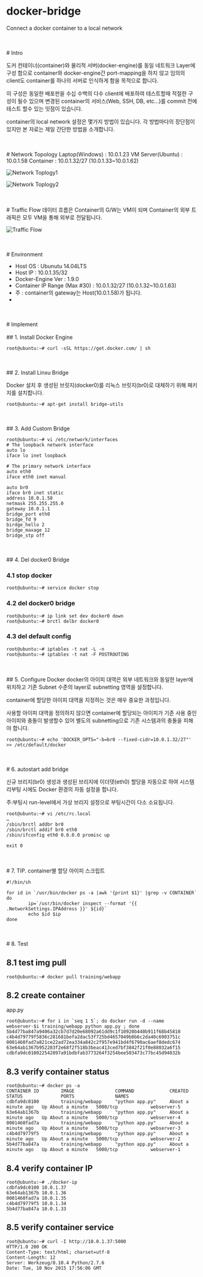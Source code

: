 # docker-bridge
Connect a docker container to a local network

<br>
<br>
# Intro

도커 컨테이너(container)와 물리적 서버(docker-engine)를 동일 네트워크 Layer에 구성 함으로 
container와 docker-engine간 port-mapping을 하지 않고 
임의의 client도 container를 하나의 서버로 인식하게 함을 목적으로 합니다.

이 구성은 동일한 배포판을 수십 수백의 다수 client에 배포하여 테스트할때 적절한 구성이 될수 있으며 
변경된 container의 서비스(Web, SSH, DB, etc...)를 commit 전에 테스트 할수 있는 잇점이 있습니다.

container의 local network 설정은 몇가지 방법이 있습니다.
각 방법마다의 장단점이 있지만 본 자료는 제일 간단한 방법을 소개합니다.

<br>
<br>
# Network Topology
Laptop(Windows) : 10.0.1.23
VM Server(Ubuntu) : 10.0.1.58
Container : 10.0.1.32/27 (10.0.1.33~10.0.1.62)

![Network Toplogy1](Topology01.jpg)


![Network Toplogy2](Topology02.jpg)

<br>
<br>
# Traffic Flow
데이터 흐름은 Container의 G/W는 VM이 되며 Container의 외부 트래픽은 모두 VM을 통해 외부로 전달됩니다.

![Traffic Flow](TrafficeFlow.jpg)

<br>
<br>
# Environment

* Host OS : Ubunutu 14.04LTS
* Host IP : 10.0.1.35/32
* Docker-Engine Ver : 1.9.0
* Container IP Range (Max #30) : 10.0.1.32/27 (10.0.1.32~10.0.1.63)
* 주 : container의 gateway는 Host(10.0.1.58)가 됩니다.
* 


<br>
<br>
# Implement 
<br>
<br>
## 1. Install Docker Engine

```
root@ubuntu:~# curl -sSL https://get.docker.com/ | sh
```

<br>
<br>
## 2. Install Linxu Bridge

Docker 설치 후 생성된 브릿지(docker0)를 리눅스 브릿지(br0)로 대체하기 위해 패키지를 설치합니다. 

```
root@ubuntu:~# apt-get install bridge-utils
```

<br>
<br>
## 3. Add Custom Bridge

```
root@ubuntu:~# vi /etc/network/interfaces
# The loopback network interface
auto lo
iface lo inet loopback

# The primary network interface
auto eth0
iface eth0 inet manual

auto br0
iface br0 inet static
address 10.0.1.58
netmask 255.255.255.0
gateway 10.0.1.1
bridge_port eth0
bridge_fd 9
birdge_hello 2
bridge_maxage 12
bridge_stp off
```

<br>
<br>
## 4. Del docker0 Bridge

### 4.1 stop docker
```
root@ubuntu:~# service docker stop
```

### 4.2 del docker0 bridge 
```
root@ubuntu:~# ip link set dev docker0 down
root@ubuntu:~# brctl delbr docker0
```

### 4.3 del default config
```
root@ubuntu:~# iptables -t nat -L -n
root@ubuntu:~# iptables -t nat -F POSTROUTING
```

<br>
<br>
## 5. Configure Docker
docker의 아이피 대역은 외부 네트워크와 동일한 layer에 위치하고 기존 Subnet 수준의 layer로 subnetting 영역을 설정합니다.

container에 할당한 아이피 대역을 지정하는 것은 매우 중요한 과정입니다.

사용할 아이피 대역을 정의하지 않으면 container에 할당되는  아이피가 기존 사용 중인 아이피와 충돌이 발생할수 있어 별도의 subnetting으로 기존 시스템과의 충돌을 피해야 합니다.

```
root@ubuntu:~# echo 'DOCKER_OPTS="-b=br0 --fixed-cidr=10.0.1.32/27"' >> /etc/default/docker
```

<br>
<br>
# 6. autostart add bridge

신규 브리지(br0) 생성과 생성된 브리지에 이더뎃(eth0) 할당을 자동으로 하여
시스템 리부팅 시에도 Docker 환경의 자동 설정을 합니다.

주:부팅시 run-level에서 가상 브리지 설정으로 부팅시간이 다소 소요됩니다.
 
```
root@ubuntu:~# vi /etc/rc.local
…
/sbin/brctl addbr br0
/sbin/brctl addif br0 eth0
/sbin/ifconfig eth0 0.0.0.0 promisc up

exit 0

```

<br>
<br>
# 7. TIP.
container별 할당 아이피 스크립트

```
#!/bin/sh

for id in `/usr/bin/docker ps -a |awk '{print $1}' |grep -v CONTAINER`
do
        ip=`/usr/bin/docker inspect --format '{{ .NetworkSettings.IPAddress }}' ${id}`
        echo $id $ip
done
```

<br>
<br>
# 8. Test

## 8.1 test img pull
```
root@ubuntu:~# docker pull training/webapp
```

## 8.2 create container
app.py
```
root@ubuntu:~# for i in `seq 1 5`; do docker run -d --name webserver-$i training/webapp python app.py ; done
5b4d77ba847a9406a32cb7d7d20e68092a61dd9c1f10920b440b911f68b45810
c4b4d79779f5836c281681befa2dac53f725bd4657049b0b6c2da40c6903751c
0001460fad7a821ce22ad72ea334a842c2f957e941bd4f6790ac6aef8dedc674
63e64ab1367b952283f2e68f2f518b3beac413ced7bf3842f21f0e88032a6f15
cdbfa9dc010022542897a91bdbfab3773264f3254bee503473c77bc45d94032b
```


## 8.3 verify container status
```
root@ubuntu:~# docker ps -a
CONTAINER ID        IMAGE               COMMAND             CREATED              STATUS              PORTS               NAMES
cdbfa9dc0100        training/webapp     "python app.py"     About a minute ago   Up About a minute   5000/tcp            webserver-5
63e64ab1367b        training/webapp     "python app.py"     About a minute ago   Up About a minute   5000/tcp            webserver-4
0001460fad7a        training/webapp     "python app.py"     About a minute ago   Up About a minute   5000/tcp            webserver-3
c4b4d79779f5        training/webapp     "python app.py"     About a minute ago   Up About a minute   5000/tcp            webserver-2
5b4d77ba847a        training/webapp     "python app.py"     About a minute ago   Up About a minute   5000/tcp            webserver-1
```


## 8.4 verify container IP
```
root@ubuntu:~# ./docker-ip 
cdbfa9dc0100 10.0.1.37
63e64ab1367b 10.0.1.36
0001460fad7a 10.0.1.35
c4b4d79779f5 10.0.1.34
5b4d77ba847a 10.0.1.33
```


## 8.5 verify container service
```
root@ubuntu:~# curl -I http://10.0.1.37:5000
HTTP/1.0 200 OK
Content-Type: text/html; charset=utf-8
Content-Length: 12
Server: Werkzeug/0.10.4 Python/2.7.6
Date: Tue, 10 Nov 2015 17:56:06 GMT

```
